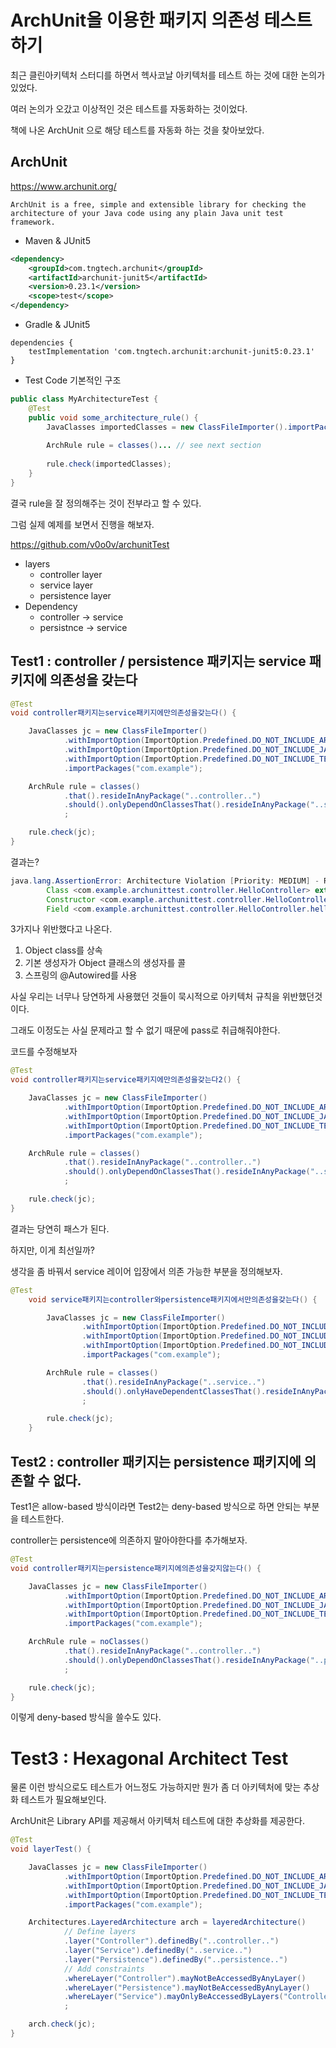 # ArchUnit을 이용한 패키지 의존성 테스트하기

최근 클린아키텍처 스터디를 하면서 헥사코날 아키텍처를 테스트 하는 것에 대한 논의가 있었다.

여러 논의가 오갔고 이상적인 것은 테스트를 자동화하는 것이었다.

책에 나온 ArchUnit 으로 해당 테스트를 자동화 하는 것을 찾아보았다.


## ArchUnit

https://www.archunit.org/

`ArchUnit is a free, simple and extensible library for checking the architecture of your Java code using any plain Java unit test framework.`


- Maven & JUnit5
```xml
<dependency>
    <groupId>com.tngtech.archunit</groupId>
    <artifactId>archunit-junit5</artifactId>
    <version>0.23.1</version>
    <scope>test</scope>
</dependency>
```

- Gradle & JUnit5
```
dependencies {
    testImplementation 'com.tngtech.archunit:archunit-junit5:0.23.1'
}
```


- Test Code 기본적인 구조
```java
public class MyArchitectureTest {
    @Test
    public void some_architecture_rule() {
        JavaClasses importedClasses = new ClassFileImporter().importPackages("com.myapp");
    
        ArchRule rule = classes()... // see next section
    
        rule.check(importedClasses);
    }
}
```

결국 rule을 잘 정의해주는 것이 전부라고 할 수 있다.

그럼 실제 예제를 보면서 진행을 해보자.

https://github.com/v0o0v/archunitTest

- layers
  - controller layer
  - service layer
  - persistence layer
- Dependency
  - controller -> service
  - persistnce -> service



## Test1 : controller / persistence 패키지는 service 패키지에 의존성을 갖는다

```java
@Test
void controller패키지는service패키지에만의존성을갖는다() {

    JavaClasses jc = new ClassFileImporter()
            .withImportOption(ImportOption.Predefined.DO_NOT_INCLUDE_ARCHIVES)
            .withImportOption(ImportOption.Predefined.DO_NOT_INCLUDE_JARS)
            .withImportOption(ImportOption.Predefined.DO_NOT_INCLUDE_TESTS)
            .importPackages("com.example");

    ArchRule rule = classes()
            .that().resideInAnyPackage("..controller..")
            .should().onlyDependOnClassesThat().resideInAnyPackage("..service..")
            ;

    rule.check(jc);
}
```
결과는?

```java
java.lang.AssertionError: Architecture Violation [Priority: MEDIUM] - Rule 'classes that reside in any package ['..controller..'] should only depend on classes that reside in any package ['..service..']' was violated (3 times):
        Class <com.example.archunittest.controller.HelloController> extends class <java.lang.Object> in (HelloController.java:0)
        Constructor <com.example.archunittest.controller.HelloController.<init>()> calls constructor <java.lang.Object.<init>()> in (HelloController.java:6)
        Field <com.example.archunittest.controller.HelloController.helloService> is annotated with <org.springframework.beans.factory.annotation.Autowired> in (HelloController.java:0)
```
3가지나 위반했다고 나온다.

1. Object class를 상속
2. 기본 생성자가 Object 클래스의 생성자를 콜
3. 스프링의 @Autowired를 사용

사실 우리는 너무나 당연하게 사용했던 것들이 묵시적으로 아키텍처 규칙을 위반했던것이다.

그래도 이정도는 사실 문제라고 할 수 없기 때문에 pass로 취급해줘야한다.

코드를 수정해보자

```java
@Test
void controller패키지는service패키지에만의존성을갖는다2() {

    JavaClasses jc = new ClassFileImporter()
            .withImportOption(ImportOption.Predefined.DO_NOT_INCLUDE_ARCHIVES)
            .withImportOption(ImportOption.Predefined.DO_NOT_INCLUDE_JARS)
            .withImportOption(ImportOption.Predefined.DO_NOT_INCLUDE_TESTS)
            .importPackages("com.example");

    ArchRule rule = classes()
            .that().resideInAnyPackage("..controller..")
            .should().onlyDependOnClassesThat().resideInAnyPackage("..service..","java..", "javax..", "org.springframework..")
            ;

    rule.check(jc);
}
```
결과는 당연히 패스가 된다.

하지만, 이게 최선일까?

생각을 좀 바꿔서 service 레이어 입장에서 의존 가능한 부분을 정의해보자.

```java
@Test
    void service패키지는controller와persistence패키지에서만의존성을갖는다() {

        JavaClasses jc = new ClassFileImporter()
                .withImportOption(ImportOption.Predefined.DO_NOT_INCLUDE_ARCHIVES)
                .withImportOption(ImportOption.Predefined.DO_NOT_INCLUDE_JARS)
                .withImportOption(ImportOption.Predefined.DO_NOT_INCLUDE_TESTS)
                .importPackages("com.example");

        ArchRule rule = classes()
                .that().resideInAnyPackage("..service..")
                .should().onlyHaveDependentClassesThat().resideInAnyPackage("..controller..","..persistence..","..service..")
                ;

        rule.check(jc);
    }
```
## Test2 : controller 패키지는 persistence 패키지에 의존할 수 없다.

Test1은 allow-based 방식이라면 Test2는 deny-based 방식으로 하면 안되는 부분을 테스트한다.

controller는 persistence에 의존하지 말아야한다를 추가해보자. 

```java
@Test
void controller패키지는persistence패키지에의존성을갖지않는다() {

    JavaClasses jc = new ClassFileImporter()
            .withImportOption(ImportOption.Predefined.DO_NOT_INCLUDE_ARCHIVES)
            .withImportOption(ImportOption.Predefined.DO_NOT_INCLUDE_JARS)
            .withImportOption(ImportOption.Predefined.DO_NOT_INCLUDE_TESTS)
            .importPackages("com.example");

    ArchRule rule = noClasses()
            .that().resideInAnyPackage("..controller..")
            .should().onlyDependOnClassesThat().resideInAnyPackage("..persistence..")
            ;

    rule.check(jc);
}
```
이렇게 deny-based 방식을 쓸수도 있다.

# Test3 : Hexagonal Architect Test

물론 이런 방식으로도 테스트가 어느정도 가능하지만 뭔가 좀 더 아키텍처에 맞는 추상화 테스트가 필요해보인다.

ArchUnit은 Library API를 제공해서 아키텍처 테스트에 대한 추상화를 제공한다.

```java
@Test
void layerTest() {

    JavaClasses jc = new ClassFileImporter()
            .withImportOption(ImportOption.Predefined.DO_NOT_INCLUDE_ARCHIVES)
            .withImportOption(ImportOption.Predefined.DO_NOT_INCLUDE_JARS)
            .withImportOption(ImportOption.Predefined.DO_NOT_INCLUDE_TESTS)
            .importPackages("com.example");

    Architectures.LayeredArchitecture arch = layeredArchitecture()
            // Define layers
            .layer("Controller").definedBy("..controller..")
            .layer("Service").definedBy("..service..")
            .layer("Persistence").definedBy("..persistence..")
            // Add constraints
            .whereLayer("Controller").mayNotBeAccessedByAnyLayer()
            .whereLayer("Persistence").mayNotBeAccessedByAnyLayer()
            .whereLayer("Service").mayOnlyBeAccessedByLayers("Controller","Persistence")
            ;

    arch.check(jc);
}
```
